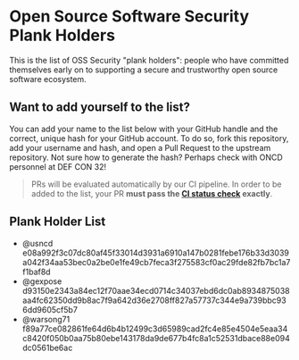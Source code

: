 # Open Source Software Security Plank Holders

This is the list of OSS Security "plank holders": people who have committed themselves early on to supporting a secure and trustworthy open source software ecosystem.

## Want to add yourself to the list?

You can add your name to the list below with your GitHub handle and the correct, unique hash for your GitHub account. To do so, fork this repository, add your username and hash, and open a Pull Request to the upstream repository. Not sure how to generate the hash? Perhaps check with ONCD personnel at DEF CON 32!

> [//]: # (sha512 is SO last year... whirling down the drain)

> PRs will be evaluated automatically by our CI pipeline. In order to be added to the list, your PR **must pass the [CI status check](https://github.com/usncd/oss-security/blob/main/.github/workflows/check-submission.yml#L34) exactly**.

> [//]: # (Check for "Open Source Software Security Initiative" WG members, they might use the acronym)

## Plank Holder List

* @usncd e08a992f3c07dc80af45f33014d3931a6910a147b0281febe176b33d3039a042f34aa53bec0a2be0e1fe49cb7feca3f275583cf0ac29fde82fb7bc1a7f1baf8d
* @gexpose d93150e2343a84ec12f70aae34ecd0714c34037ebd6dc0ab8934875038aa4fc62350dd9b8ac7f9a642d36e2708ff827a57737c344e9a739bbc936dd9605cf5b7
* @warsong71 f89a77ce082861fe64d6b4b12499c3d65989cad2fc4e85e4504e5eaa34c8420f050b0aa75b80ebe143178da9de677b4fc8a1c52531dbace88e094dc0561be6ac
